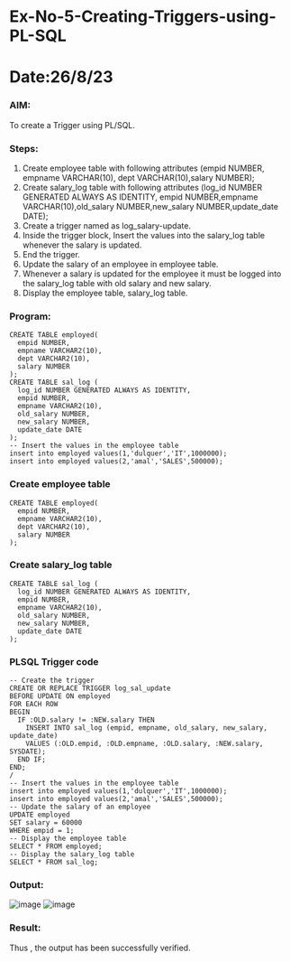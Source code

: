 # Ex-No-5-Creating-Triggers-using-PL-SQL
# Date:26/8/23
### AIM: 
To create a Trigger using PL/SQL.
### Steps:
1. Create employee table with following attributes (empid NUMBER, empname VARCHAR(10), dept VARCHAR(10),salary NUMBER);
2. Create salary_log table with following attributes (log_id NUMBER GENERATED ALWAYS AS IDENTITY, empid NUMBER,empname VARCHAR(10),old_salary NUMBER,new_salary NUMBER,update_date DATE);
3. Create a trigger named as log_salary-update.
4. Inside the trigger block, Insert the values into the salary_log table whenever the salary is updated.
5. End the trigger.
6. Update the salary of an employee in employee table.
7. Whenever a salary is updated for the employee it must be logged into the salary_log table with old salary and new salary.
8. Display the employee table, salary_log table.
### Program:
```
CREATE TABLE employed(
  empid NUMBER,
  empname VARCHAR2(10),
  dept VARCHAR2(10),
  salary NUMBER
);
CREATE TABLE sal_log (
  log_id NUMBER GENERATED ALWAYS AS IDENTITY,
  empid NUMBER,
  empname VARCHAR2(10),
  old_salary NUMBER,
  new_salary NUMBER,
  update_date DATE
);
-- Insert the values in the employee table
insert into employed values(1,'dulquer','IT',1000000);
insert into employed values(2,'amal','SALES',500000);
```
### Create employee table
```
CREATE TABLE employed(
  empid NUMBER,
  empname VARCHAR2(10),
  dept VARCHAR2(10),
  salary NUMBER
);
```
### Create salary_log table
```
CREATE TABLE sal_log (
  log_id NUMBER GENERATED ALWAYS AS IDENTITY,
  empid NUMBER,
  empname VARCHAR2(10),
  old_salary NUMBER,
  new_salary NUMBER,
  update_date DATE
);
```
### PLSQL Trigger code
```
-- Create the trigger
CREATE OR REPLACE TRIGGER log_sal_update
BEFORE UPDATE ON employed
FOR EACH ROW
BEGIN
  IF :OLD.salary != :NEW.salary THEN
    INSERT INTO sal_log (empid, empname, old_salary, new_salary, update_date)
    VALUES (:OLD.empid, :OLD.empname, :OLD.salary, :NEW.salary, SYSDATE);
  END IF;
END;
/
-- Insert the values in the employee table
insert into employed values(1,'dulquer','IT',1000000);
insert into employed values(2,'amal','SALES',500000);
-- Update the salary of an employee
UPDATE employed
SET salary = 60000
WHERE empid = 1;
-- Display the employee table
SELECT * FROM employed;
-- Display the salary_log table
SELECT * FROM sal_log;
```

### Output:
![image](https://github.com/harinidq/Ex-No-5-Creating-Triggers-using-PL-SQL/assets/113497680/ea20f27e-6ebb-425d-8f26-eeed43e38d89)
![image](https://github.com/PERARASU10/Ex-No-5-Creating-Triggers-using-PL-SQL/assets/118348589/4611cc46-cca3-43e5-8d25-8da63a7cc11a)


### Result:
Thus , the output has been successfully verified.
